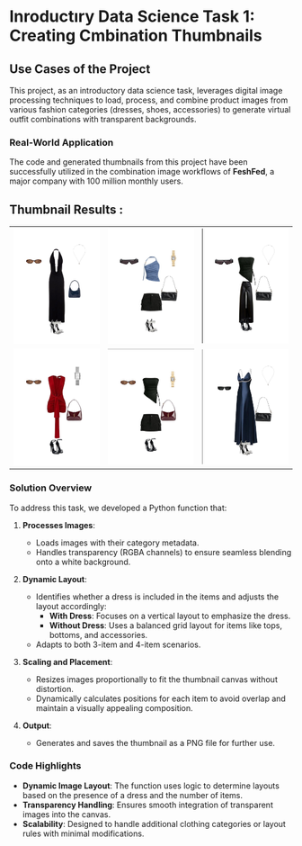 # Inroductıry Data Science Task 1: Creating Cmbination Thumbnails

## Use Cases of the Project
This project, as an introductory data science task, leverages digital image processing techniques to load, process, and combine product images from various fashion categories (dresses, shoes, accessories) to generate virtual outfit combinations with transparent backgrounds.

### Real-World Application
The code and generated thumbnails from this project have been successfully utilized in the combination image workflows of **FeshFed**, a major company with 100 million monthly users.


## Thumbnail Results : 


<div align="center">
  <table>
    <tr>
      <td><img src="https://github.com/aysenurkocaak/photo/blob/main/WhatsApp%20Image%202024-09-01%20at%2004.31.36%20(3).jpeg" width="300"></td>
      <td><img src="https://github.com/aysenurkocaak/photo/blob/main/WhatsApp%20Image%202024-09-01%20at%2004.31.36%20(2).jpeg" width="300"></td>
      <td><img src="https://github.com/aysenurkocaak/photo/blob/main/WhatsApp%20Image%202024-09-01%20at%2004.31.36.jpeg" width="300"></td>
    </tr>
    <tr>
      <td><img src="https://github.com/aysenurkocaak/photo/blob/main/WhatsApp%20Image%202024-09-01%20at%2004.31.36%20(6).jpeg" width="300"></td>
      <td><img src="https://github.com/aysenurkocaak/photo/blob/main/WhatsApp%20Image%202024-09-01%20at%2004.31.36%20(5).jpeg" width="300"></td>
      <td><img src="https://github.com/aysenurkocaak/photo/blob/main/WhatsApp%20Image%202024-09-01%20at%2004.31.36%20(1).jpeg" width="300"></td>
    </tr>
  </table>
</div>



### Solution Overview
To address this task, we developed a Python function that:
1. **Processes Images**:
   - Loads images with their category metadata.
   - Handles transparency (RGBA channels) to ensure seamless blending onto a white background.

2. **Dynamic Layout**:
   - Identifies whether a dress is included in the items and adjusts the layout accordingly:
     - **With Dress**: Focuses on a vertical layout to emphasize the dress.
     - **Without Dress**: Uses a balanced grid layout for items like tops, bottoms, and accessories.
   - Adapts to both 3-item and 4-item scenarios.

3. **Scaling and Placement**:
   - Resizes images proportionally to fit the thumbnail canvas without distortion.
   - Dynamically calculates positions for each item to avoid overlap and maintain a visually appealing composition.

4. **Output**:
   - Generates and saves the thumbnail as a PNG file for further use.

### Code Highlights
- **Dynamic Image Layout**: The function uses logic to determine layouts based on the presence of a dress and the number of items.
- **Transparency Handling**: Ensures smooth integration of transparent images into the canvas.
- **Scalability**: Designed to handle additional clothing categories or layout rules with minimal modifications.

